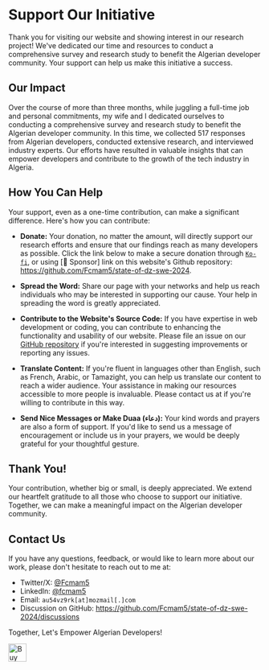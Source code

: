 # Support Our Initiative

Thank you for visiting our website and showing interest in our research project! We've dedicated our time and resources to conduct a comprehensive survey and research study to benefit the Algerian developer community. Your support can help us make this initiative a success.

## Our Impact

Over the course of more than three months, while juggling a full-time job and personal commitments, my wife and I dedicated ourselves to conducting a comprehensive survey and research study to benefit the Algerian developer community. In this time, we collected 517 responses from Algerian developers, conducted extensive research, and interviewed industry experts. Our efforts have resulted in valuable insights that can empower developers and contribute to the growth of the tech industry in Algeria.

## How You Can Help

Your support, even as a one-time contribution, can make a significant difference. Here's how you can contribute:

- **Donate:** Your donation, no matter the amount, will directly support our research efforts and ensure that our findings reach as many developers as possible. Click the link below to make a secure donation through [`Ko-fi`](https://ko-fi.com/fcmam5), or using [🩷 Sponsor] link on this website's Github repository: https://github.com/Fcmam5/state-of-dz-swe-2024.

- **Spread the Word:** Share our page with your networks and help us reach individuals who may be interested in supporting our cause. Your help in spreading the word is greatly appreciated.

- **Contribute to the Website's Source Code:** If you have expertise in web development or coding, you can contribute to enhancing the functionality and usability of our website. Please file an issue on our [GitHub repository](https://github.com/Fcmam5/state-of-dz-swe-2024) if you're interested in suggesting improvements or reporting any issues.


- **Translate Content:** If you're fluent in languages other than English, such as French, Arabic, or Tamazight, you can help us translate our content to reach a wider audience. Your assistance in making our resources accessible to more people is invaluable. Please contact us at if you're willing to contribute in this way.

- **Send Nice Messages or Make Duaa (دعاء):** Your kind words and prayers are also a form of support. If you'd like to send us a message of encouragement or include us in your prayers, we would be deeply grateful for your thoughtful gesture.

## Thank You!

Your contribution, whether big or small, is deeply appreciated. We extend our heartfelt gratitude to all those who choose to support our initiative. Together, we can make a meaningful impact on the Algerian developer community.

## Contact Us

If you have any questions, feedback, or would like to learn more about our work, please don't hesitate to reach out to me at:

- Twitter/X: [@Fcmam5](https://twitter.com/Fcmam5)
- LinkedIn: [@fcmam5](https://www.linkedin.com/in/fcmam5/)
- Email: `au54vz9rk[at]mozmail[.]com`
- Discussion on GitHub: https://github.com/Fcmam5/state-of-dz-swe-2024/discussions

Together, Let's Empower Algerian Developers!

<a href='https://ko-fi.com/D1D6V2Q0D' target='_blank'><img height='36'  src='https://storage.ko-fi.com/cdn/kofi4.png?v=3' alt='Buy Me a Coffee at ko-fi.com' /></a>

